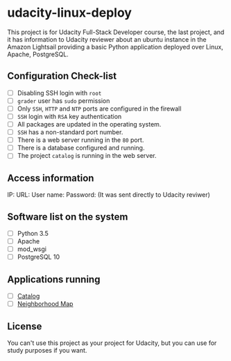 # udacity-linux-deploy
This project is for Udacity Full-Stack Developer course, the last project, and it has information to Udacity reviewer about an ubuntu instance in the Amazon Lightsail providing a basic Python application deployed over Linux, Apache, PostgreSQL.

## Configuration Check-list
- [ ] Disabling SSH login with `root`
- [ ] `grader` user has `sudo` permission
- [ ] Only `SSH`, `HTTP` and `NTP` ports are configured in the firewall
- [ ] `SSH` login with `RSA` key authentication
- [ ] All packages are updated in the operating system.
- [ ] `SSH` has a non-standard port number.
- [ ] There is a web server running in the `80` port.
- [ ] There is a database configured and running.
- [ ] The project `catalog` is running in the web server.

## Access information
IP:
URL:
User name: 
Password: (It was sent directly to Udacity reviwer)

## Software list on the system
- [ ] Python 3.5
- [ ] Apache
- [ ] mod_wsgi
- [ ] PostgreSQL 10

## Applications running
- [ ] [Catalog](https://github.com/klassmann/udacity-neighborhood-map)
- [ ] [Neighborhood Map](https://github.com/klassmann/udacity-catalog)

## License
You can't use this project as your project for Udacity, but you can use for study purposes if you want.
